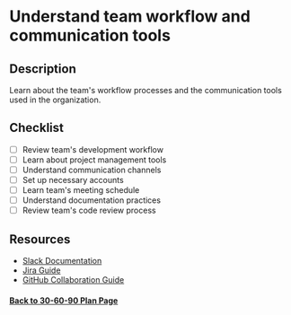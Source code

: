 # Understand team workflow and communication tools

## Description

Learn about the team's workflow processes and the communication tools used in the organization.

## Checklist

- [ ] Review team's development workflow
- [ ] Learn about project management tools
- [ ] Understand communication channels
- [ ] Set up necessary accounts
- [ ] Learn team's meeting schedule
- [ ] Understand documentation practices
- [ ] Review team's code review process

## Resources

- [Slack Documentation](https://slack.com/help)
- [Jira Guide](https://www.atlassian.com/software/jira/guides)
- [GitHub Collaboration Guide](https://docs.github.com/en/get-started/quickstart/contributing-to-projects)

#### [Back to 30-60-90 Plan Page](../README.md)
